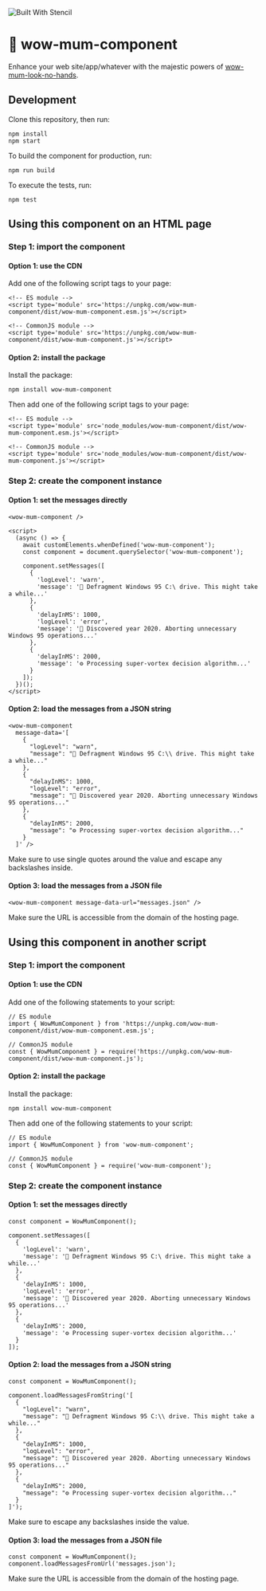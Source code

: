 ![Built With Stencil](https://img.shields.io/badge/-Built%20With%20Stencil-16161d.svg?logo=data%3Aimage%2Fsvg%2Bxml%3Bbase64%2CPD94bWwgdmVyc2lvbj0iMS4wIiBlbmNvZGluZz0idXRmLTgiPz4KPCEtLSBHZW5lcmF0b3I6IEFkb2JlIElsbHVzdHJhdG9yIDE5LjIuMSwgU1ZHIEV4cG9ydCBQbHVnLUluIC4gU1ZHIFZlcnNpb246IDYuMDAgQnVpbGQgMCkgIC0tPgo8c3ZnIHZlcnNpb249IjEuMSIgaWQ9IkxheWVyXzEiIHhtbG5zPSJodHRwOi8vd3d3LnczLm9yZy8yMDAwL3N2ZyIgeG1sbnM6eGxpbms9Imh0dHA6Ly93d3cudzMub3JnLzE5OTkveGxpbmsiIHg9IjBweCIgeT0iMHB4IgoJIHZpZXdCb3g9IjAgMCA1MTIgNTEyIiBzdHlsZT0iZW5hYmxlLWJhY2tncm91bmQ6bmV3IDAgMCA1MTIgNTEyOyIgeG1sOnNwYWNlPSJwcmVzZXJ2ZSI%2BCjxzdHlsZSB0eXBlPSJ0ZXh0L2NzcyI%2BCgkuc3Qwe2ZpbGw6I0ZGRkZGRjt9Cjwvc3R5bGU%2BCjxwYXRoIGNsYXNzPSJzdDAiIGQ9Ik00MjQuNywzNzMuOWMwLDM3LjYtNTUuMSw2OC42LTkyLjcsNjguNkgxODAuNGMtMzcuOSwwLTkyLjctMzAuNy05Mi43LTY4LjZ2LTMuNmgzMzYuOVYzNzMuOXoiLz4KPHBhdGggY2xhc3M9InN0MCIgZD0iTTQyNC43LDI5Mi4xSDE4MC40Yy0zNy42LDAtOTIuNy0zMS05Mi43LTY4LjZ2LTMuNkgzMzJjMzcuNiwwLDkyLjcsMzEsOTIuNyw2OC42VjI5Mi4xeiIvPgo8cGF0aCBjbGFzcz0ic3QwIiBkPSJNNDI0LjcsMTQxLjdIODcuN3YtMy42YzAtMzcuNiw1NC44LTY4LjYsOTIuNy02OC42SDMzMmMzNy45LDAsOTIuNywzMC43LDkyLjcsNjguNlYxNDEuN3oiLz4KPC9zdmc%2BCg%3D%3D&colorA=16161d&style=flat-square)

# 🤷 wow-mum-component

Enhance your web site/app/whatever with the majestic powers of [wow-mum-look-no-hands](https://github.com/hmmmsausages/wow-mum-look-no-hands).

## Development

Clone this repository, then run:

    npm install
    npm start

To build the component for production, run:

    npm run build

To execute the tests, run:

    npm test

## Using this component on an HTML page

### Step 1: import the component

#### Option 1: use the CDN

Add one of the following script tags to your page:

    <!-- ES module -->
    <script type='module' src='https://unpkg.com/wow-mum-component/dist/wow-mum-component.esm.js'></script>

    <!-- CommonJS module -->
    <script type='module' src='https://unpkg.com/wow-mum-component/dist/wow-mum-component.js'></script>

#### Option 2: install the package

Install the package:

    npm install wow-mum-component

Then add one of the following script tags to your page:

    <!-- ES module -->
    <script type='module' src='node_modules/wow-mum-component/dist/wow-mum-component.esm.js'></script>

    <!-- CommonJS module -->
    <script type='module' src='node_modules/wow-mum-component/dist/wow-mum-component.js'></script>

### Step 2: create the component instance

#### Option 1: set the messages directly

    <wow-mum-component />

    <script>
      (async () => {
        await customElements.whenDefined('wow-mum-component');
        const component = document.querySelector('wow-mum-component');

        component.setMessages([
          {
            'logLevel': 'warn',
            'message': '💾 Defragment Windows 95 C:\ drive. This might take a while...'
          },
          {
            'delayInMS': 1000,
            'logLevel': 'error',
            'message': '🙈 Discovered year 2020. Aborting unnecessary Windows 95 operations...'
          },
          {
            'delayInMS': 2000,
            'message': '⚙️ Processing super-vortex decision algorithm...'
          }
        ]);
      })();
    </script>

#### Option 2: load the messages from a JSON string

    <wow-mum-component
      message-data='[
        {
          "logLevel": "warn",
          "message": "💾 Defragment Windows 95 C:\\ drive. This might take a while..."
        },
        {
          "delayInMS": 1000,
          "logLevel": "error",
          "message": "🙈 Discovered year 2020. Aborting unnecessary Windows 95 operations..."
        },
        {
          "delayInMS": 2000,
          "message": "⚙️ Processing super-vortex decision algorithm..."
        }
      ]' />

Make sure to use single quotes around the value and escape any backslashes inside.

#### Option 3: load the messages from a JSON file

    <wow-mum-component message-data-url="messages.json" />

Make sure the URL is accessible from the domain of the hosting page.

## Using this component in another script

### Step 1: import the component

#### Option 1: use the CDN

Add one of the following statements to your script:

    // ES module
    import { WowMumComponent } from 'https://unpkg.com/wow-mum-component/dist/wow-mum-component.esm.js';

    // CommonJS module
    const { WowMumComponent } = require('https://unpkg.com/wow-mum-component/dist/wow-mum-component.js');

#### Option 2: install the package

Install the package:

    npm install wow-mum-component

Then add one of the following statements to your script:

    // ES module
    import { WowMumComponent } from 'wow-mum-component';

    // CommonJS module
    const { WowMumComponent } = require('wow-mum-component');

### Step 2: create the component instance

#### Option 1: set the messages directly

    const component = WowMumComponent();

    component.setMessages([
      {
        'logLevel': 'warn',
        'message': '💾 Defragment Windows 95 C:\ drive. This might take a while...'
      },
      {
        'delayInMS': 1000,
        'logLevel': 'error',
        'message': '🙈 Discovered year 2020. Aborting unnecessary Windows 95 operations...'
      },
      {
        'delayInMS': 2000,
        'message': '⚙️ Processing super-vortex decision algorithm...'
      }
    ]);

#### Option 2: load the messages from a JSON string

    const component = WowMumComponent();

    component.loadMessagesFromString('[
      {
        "logLevel": "warn",
        "message": "💾 Defragment Windows 95 C:\\ drive. This might take a while..."
      },
      {
        "delayInMS": 1000,
        "logLevel": "error",
        "message": "🙈 Discovered year 2020. Aborting unnecessary Windows 95 operations..."
      },
      {
        "delayInMS": 2000,
        "message": "⚙️ Processing super-vortex decision algorithm..."
      }
    ]');

Make sure to escape any backslashes inside the value.

#### Option 3: load the messages from a JSON file

    const component = WowMumComponent();
    component.loadMessagesFromUrl('messages.json');

Make sure the URL is accessible from the domain of the hosting page.

